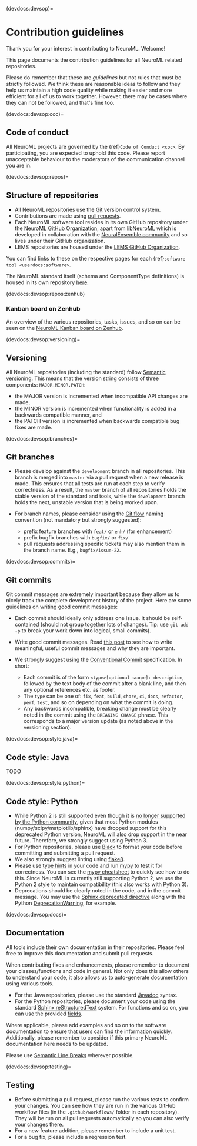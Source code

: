 (devdocs:devsop)=
# Contribution guidelines

Thank you for your interest in contributing to NeuroML.
Welcome!

This page documents the contribution guidelines for all NeuroML related repositories.

Please do remember that these are *guidelines* but not rules that must be strictly followed.
We think these are reasonable ideas to follow and they help us maintain a high code quality while making it easier and more efficient for all of us to work together.
However, there may be cases where they can not be followed, and that's fine too.

(devdocs:devsop:coc)=
## Code of conduct

All NeuroML projects are governed by the {ref}`Code of Conduct <coc>`.
By participating, you are expected to uphold this code.
Please report unacceptable behaviour to the moderators of the communication channel you are in.

(devdocs:devsop:repos)=
## Structure of repositories

- All NeuroML repositories use the [Git](https://git-scm.com/) version control system.
- Contributions are made using [pull requests](https://docs.github.com/en/github/collaborating-with-pull-requests/proposing-changes-to-your-work-with-pull-requests/about-pull-requests).
- Each NeuroML software tool resides in its own GitHub repository under the [NeuroML GitHub Organization](https://github.com/NeuroML), apart from [libNeuroML](https://github.com/NeuralEnsemble/libNeuroML) which is developed in collaboration with the [NeuralEnsemble community](http://neuralensemble.org/) and so lives under their GitHub organization.
- LEMS repositories are housed under the [LEMS GitHub Organization](https://github.com/LEMS).

You can find links to these on the respective pages for each {ref}`software tool <userdocs:software>`.

The NeuroML standard itself (schema and ComponentType definitions) is housed in its own repository [here](https://github.com/NeuroML/NeuroML2).

(devdocs:devsop:repos:zenhub)
### Kanban board on Zenhub

An overview of the various repositories, tasks, issues, and so on can be seen on the [NeuroML Kanban board on Zenhub](https://app.zenhub.com/workspaces/neuroml-development-605c92c7c670460016e497ab/board?filterLogic=any&repos=7225220,6579766,7225426,299352189,78101103,129064858,8460738,6171449,6171626,27832592,78100679,6171646,3740176,4614078,7146844,4326891&showPipelineDescriptions=false).


(devdocs:devsop:versioning)=
## Versioning

All NeuroML repositories (including the standard) follow [Semantic versioning](https://semver.org/).
This means that the version string consists of three components: `MAJOR.MINOR.PATCH`:

- the MAJOR version is incremented when incompatible API changes are made,
- the MINOR version is incremented when functionality is added in a backwards compatible manner, and
- the PATCH version is incremented when backwards compatible bug fixes are made.

(devdocs:devsop:branches)=
## Git branches

- Please develop against the `development` branch in all repositories.
  This branch is merged into `master` via a pull request when a new release is made.
  This ensures that all tests are run at each step to verify correctness.
  As a result, the `master` branch of all repositories holds the stable version of the standard and tools, while the `development` branch holds the next, unstable version that is being worked upon.

- For branch names, please consider using the [Git flow](https://nvie.com/posts/a-successful-git-branching-model/) naming convention (not mandatory but strongly suggested):

  - prefix feature branches with `feat/` or `enh/` (for enhancement)
  - prefix bugfix branches with `bugfix/` or `fix/`
  - pull requests addressing specific tickets may also mention them in the branch name. E.g., `bugfix/issue-22`.

(devdocs:devsop:commits)=
## Git commits

Git commit messages are extremely important because they allow us to nicely track the complete development history of the project.
Here are some guidelines on writing good commit messages:

- Each commit should ideally only address one issue.
  It should be self-contained (should not group together lots of changes).
  Tip: use `git add -p` to break your work down into logical, small commits).
- Write good commit messages.
  Read [this post](https://chris.beams.io/posts/git-commit/) to see how to write meaningful, useful commit messages and why they are important.
- We strongly suggest using the [Conventional Commit](https://www.conventionalcommits.org/en/v1.0.0/#summary) specification.
  In short:

  - Each commit is of the form `<type>[optional scope]: description`, followed by the text body of the commit after a blank line, and then any optional references etc. as footer.
  - The `type` can be one of: `fix`, `feat`, `build`, `chore`, `ci`, `docs`, `refactor`, `perf`, `test`, and so on depending on what the commit is doing.
  - Any backwards incompatible, breaking change must be clearly noted in the commit using the `BREAKING CHANGE` phrase.
    This corresponds to a major version update (as noted above in the versioning section).

(devdocs:devsop:style:java)=
## Code style: Java

TODO

(devdocs:devsop:style:python)=
## Code style: Python

- While Python 2 is still supported even though it is [no longer supported by the Python community](https://pythonclock.org), given that most Python modules (numpy/scipy/matplotlib/sphinx) have dropped support for this deprecated Python version, NeuroML will also drop support in the near future.
  Therefore, we strongly suggest using Python 3.
- For Python repositories, please use [Black](https://black.readthedocs.io/) to format your code before committing and submitting a pull request.
- We also strongly suggest linting using [flake8](https://flake8.pycqa.org/).
- Please use [type hints](https://docs.python.org/3/library/typing.html?highlight=type%20hint) in your code and run [mypy](https://mypy.readthedocs.io/en/stable/) to test it for correctness.
  You can see the [mypy cheatsheet](https://mypy.readthedocs.io/en/stable/cheat_sheet.html) to quickly see how to do this.
  Since NeuroML is currently still supporting Python 2, we use the Python 2 style to maintain compatibility (this also works with Python 3).
- Deprecations should be clearly noted in the code, and in the commit message.
  You may use the [Sphinx deprecated directive](https://www.sphinx-doc.org/en/master/usage/restructuredtext/directives.html#directive-deprecated) along with the Python [DeprecationWarning](https://docs.python.org/3/library/exceptions.html#DeprecationWarning), for example.

(devdocs:devsop:docs)=
## Documentation

All tools include their own documentation in their repositories.
Please feel free to improve this documentation and submit pull requests.

When contributing fixes and enhancements, please remember to document your classes/functions and code in general.
Not only does this allow others to understand your code, it also allows us to auto-generate documentation using various tools.

- For the Java repositories, please use the standard [Javadoc](https://www.oracle.com/technical-resources/articles/java/javadoc-tool.html) syntax.
- For the Python repositories, please document your code using the standard [Sphinx reStructuredText](https://www.sphinx-doc.org) system.
  For functions and so on, you can use the provided [fields](https://www.sphinx-doc.org/en/master/usage/restructuredtext/domains.html?#python-signatures).

Where applicable, please add examples and so on to the software documentation to ensure that users can find the information quickly.
Additionally, please remember to consider if this primary NeuroML documentation here needs to be updated.

Please use [Semantic Line Breaks](https://sembr.org/) wherever possible.

(devdocs:devsop:testing)=
## Testing

- Before submitting a pull request, please run the various tests to confirm your changes.
  You can see how they are run in the various GitHub workflow files (in the `.github/workflows/` folder in each repository).
  They will be run on all pull requests automatically so you can also verify your changes there.
- For a new feature addition, please remember to include a unit test.
- For a bug fix, please include a regression test.

